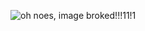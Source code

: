 ![oh noes, image broked!!!11!1](https://github.com/[username]/[reponame]/blob/[branch]/image.jpg](https://github.com/AACCBB80/powderOS/blob/main/powderOS%20BoxArt.png)?raw=true)
